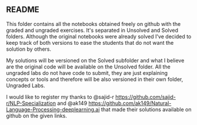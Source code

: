 ## README

This folder contains all the notebooks obtained freely on github with the graded and ungraded exercises. It's separated in Unsolved and Solved folders. Although the original notebooks were already solved I've decided to keep track of both versions to ease the students that do not want the solution by others.

My solutions will be versioned on the Solved subfolder and what I believe are the original code will be available on the Unsolved folder. All the ungraded labs do not have code to submit, they are just explaining concepts or tools and therefore will be also versioned in their own folder, Ungraded Labs.

I would like to register my thanks to @sajid-r <https://github.com/sajid-r/NLP-Specialization> and @ak149 <https://github.com/ak149/Natural-Language-Processing-deeplearning.ai> that made their solutions available on github on the given links.